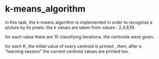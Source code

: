 # k-means_algorithm
in this task, the k-means algorithm is implemented in order to recognize a picture by its pixels. 
the k values are taken from values : 2,4,8,16. 

for each value there are 10 classifying iterations. the centroids were given.

for each K, the initial value of every centroid is printed , then, after a "learning session" the current centroid values are printed too.
